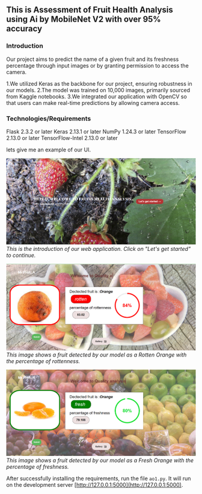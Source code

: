 <h2>This is Assessment of Fruit Health Analysis using Ai by MobileNet V2 with over 95% accuracy</h2>


<h3>Introduction</h3>

Our project aims to predict the name of a given fruit and its freshness percentage through input images or by granting permission to access the camera.

1.We utilized Keras as the backbone for our project, ensuring robustness in our models.
2.The model was trained on 10,000 images, primarily sourced from Kaggle notebooks.
3.We integrated our application with OpenCV so that users can make real-time predictions by allowing camera access.

<h3>Technologies/Requirements</h3>
Flask 2.3.2 or later
Keras 2.13.1 or later
NumPy 1.24.3 or later
TensorFlow 2.13.0 or later
TensorFlow-Intel 2.13.0 or later


lets give me an example of our UI.

![Introduction](Intro.png)
*This is the introduction of our web application. Click on "Let's get started" to continue.*

![Rotten Fruit Detection](RottenFruit.png)
*This image shows a fruit detected by our model as a Rotten Orange with the percentage of rottenness.*

![Fresh Fruit Detection](FreshFruit.png)
*This image shows a fruit detected by our model as a Fresh Orange with the percentage of freshness.*

After successfully installing the requirements, run the file `ao1.py`. It will run on the development server [http://127.0.0.1:5000](http://127.0.0.1:5000).





